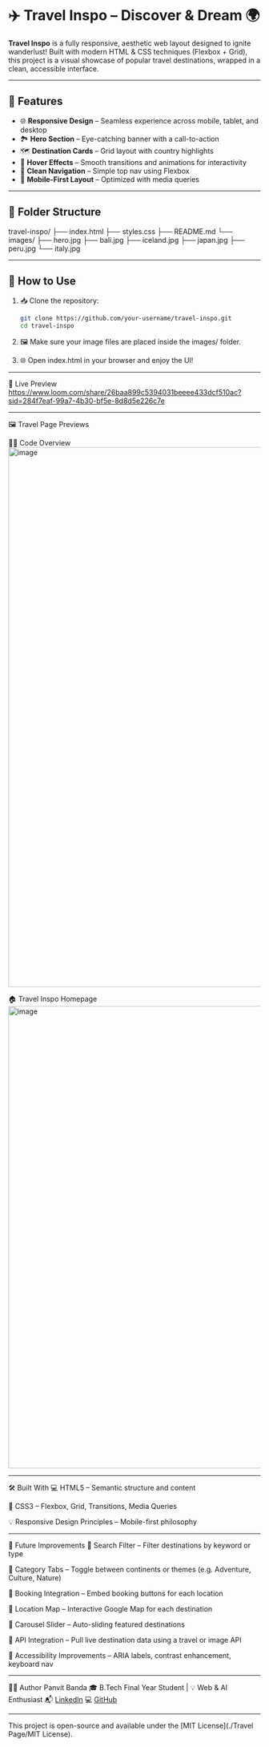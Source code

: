 # ✈️ Travel Inspo – Discover & Dream 🌍

**Travel Inspo** is a fully responsive, aesthetic web layout designed to ignite wanderlust! Built with modern HTML & CSS techniques (Flexbox + Grid), this project is a visual showcase of popular travel destinations, wrapped in a clean, accessible interface.

---

## 🌟 Features

- 🌐 **Responsive Design** – Seamless experience across mobile, tablet, and desktop  
- 🏞️ **Hero Section** – Eye-catching banner with a call-to-action  
- 🗺️ **Destination Cards** – Grid layout with country highlights  
- 🎨 **Hover Effects** – Smooth transitions and animations for interactivity  
- 🧭 **Clean Navigation** – Simple top nav using Flexbox  
- 📱 **Mobile-First Layout** – Optimized with media queries  

---

## 🧱 Folder Structure
travel-inspo/
├── index.html
├── styles.css
├── README.md
└── images/
├── hero.jpg
├── bali.jpg
├── iceland.jpg
├── japan.jpg
├── peru.jpg
└── italy.jpg

---

## 🚀 How to Use

1. 📥 Clone the repository:
   ```bash
   git clone https://github.com/your-username/travel-inspo.git
   cd travel-inspo
2. 🖼️ Make sure your image files are placed inside the images/ folder.

3. 🌐 Open index.html in your browser and enjoy the UI!

---

📸 Live Preview
https://www.loom.com/share/26baa899c5394031beeee433dcf510ac?sid=284f7eaf-99a7-4b30-bf5e-8d8d5e226c7e

---

🖼️ Travel Page Previews

🧑‍💻 Code Overview
<img width="1918" height="1078" alt="image" src="https://github.com/user-attachments/assets/708b44ac-2b01-455d-8bbb-f3997a423915" />

🏠 Travel Inspo Homepage
<img width="1902" height="923" alt="image" src="https://github.com/user-attachments/assets/25419f6a-09e5-4848-ad09-3219e639d1ce" />

---

🛠️ Built With
💻 HTML5 – Semantic structure and content

🎨 CSS3 – Flexbox, Grid, Transitions, Media Queries

💡 Responsive Design Principles – Mobile-first philosophy

---

🔮 Future Improvements
🔎 Search Filter – Filter destinations by keyword or type

🎯 Category Tabs – Toggle between continents or themes (e.g. Adventure, Culture, Nature)

🧳 Booking Integration – Embed booking buttons for each location

🧭 Location Map – Interactive Google Map for each destination

🔄 Carousel Slider – Auto-sliding featured destinations

🧠 API Integration – Pull live destination data using a travel or image API

🔐 Accessibility Improvements – ARIA labels, contrast enhancement, keyboard nav

---

👨‍💻 Author
Panvit Banda
🎓 B.Tech Final Year Student | 💡 Web & AI Enthusiast
📬 [LinkedIn](https://www.linkedin.com/in/panvit-banda/)
💻 [GitHub](https://github.com/PanvitBanda)

---

This project is open-source and available under the [MIT License](./Travel Page/MIT License).





